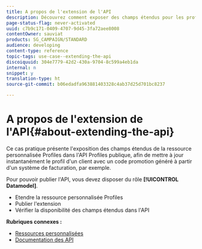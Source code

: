 ```yaml
---
title: A propos de l'extension de l'API
description: Découvrez comment exposer des champs étendus pour les profils de ressources personnalisées dans l'API Profiles publique.
page-status-flag: never-activated
uuid: c7b9c171-0409-4707-9d45-3fa72aee8008
contentOwner: sauviat
products: SG_CAMPAIGN/STANDARD
audience: developing
content-type: reference
topic-tags: use-case--extending-the-api
discoiquuid: 304e7779-42d2-430a-9704-8c599a4eb1da
internal: n
snippet: y
translation-type: ht
source-git-commit: b06edadfa963881403328c4ab37d25d701bc8237

---
```



# A propos de l&#39;extension de l&#39;API{#about-extending-the-api}

Ce cas pratique présente l&#39;exposition des champs étendus de la ressource personnalisée Profiles dans l&#39;API Profiles publique, afin de mettre à jour instantanément le profil d&#39;un client avec un code promotion généré à partir d&#39;un système de facturation, par exemple.

Pour pouvoir publier l&#39;API, vous devez disposer du rôle **[!UICONTROL Datamodel]**.

* Etendre la ressource personnalisée Profiles
* Publier l&#39;extension
* Vérifier la disponibilité des champs étendus dans l&#39;API

**Rubriques connexes :**

* [Ressources personnalisées](../../developing/using/data-model-concepts.md)
* [Documentation des API](../../api/using/about-campaign-standard-apis.md)

